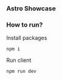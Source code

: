 ### Astro Showcase


### How to run?

Install packages

```
npm i
```

Run client

```
npm run dev
```
